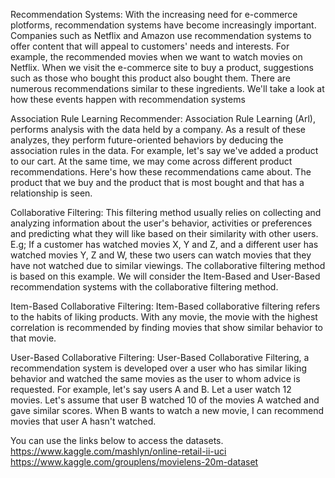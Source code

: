 Recommendation Systems:
With the increasing need for e-commerce plotforms, recommendation systems have become increasingly important.
Companies such as Netflix and Amazon use recommendation systems to offer content that will appeal to customers' needs and interests. For example, the recommended movies when
we want to watch movies on Netflix. When we visit the e-commerce site to buy a product, suggestions such as those who bought this product also bought them.
There are numerous recommendations similar to these ingredients. We'll take a look at how these events happen with recommendation systems

Association Rule Learning Recommender:
Association Rule Learning (Arl), performs analysis with the data held by a company. As a result of these analyzes, they perform future-oriented behaviors by deducing
the association rules in the data. For example, let's say we've added a product to our cart. At the same time, we may come across different product recommendations.
Here's how these recommendations came about. The product that we buy and the product that is most bought and that has a relationship is seen.

Collaborative Filtering:
This filtering method usually relies on collecting and analyzing information about the user's behavior, activities or preferences and predicting what they will like based on
their similarity with other users. E.g; If a customer has watched movies X, Y and Z, and a different user has watched movies Y, Z and W, these two users can watch movies that 
they have not watched due to similar viewings. The collaborative filtering method is based on this example. We will consider the Item-Based and User-Based recommendation systems
with the collaborative filtering method.

Item-Based Collaborative Filtering:
Item-Based collaborative filtering refers to the habits of liking products. With any movie, the movie with the highest correlation is recommended by finding movies
that show similar behavior to that movie.

User-Based Collaborative Filtering:
User-Based Collaborative Filtering, a recommendation system is developed over a user who has similar liking behavior and watched the same movies as the user to whom advice is
requested. For example, let's say users A and B. Let a user watch 12 movies. Let's assume that user B watched 10 of the movies A watched and gave similar scores.
When B wants to watch a new movie, I can recommend movies that user A hasn't watched.


You can use the links below to access the datasets.
https://www.kaggle.com/mashlyn/online-retail-ii-uci
https://www.kaggle.com/grouplens/movielens-20m-dataset
